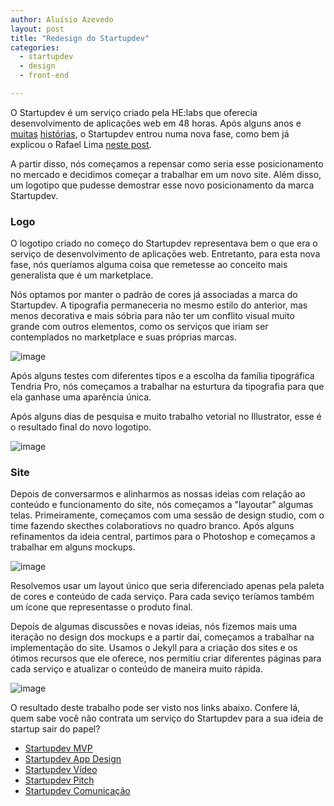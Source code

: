 ```yaml
---
author: Aluísio Azevedo
layout: post
title: "Redesign do Startupdev"
categories:
  - startupdev
  - design
  - front-end

---
```



O Startupdev é um serviço criado pela HE:labs que oferecia desenvolvimento de aplicações web em 48 horas. Após alguns anos e [muitas](http://rafael.adm.br/p/iniciando-o-startupdev/) [histórias](http://helabs.com.br/blog/2013/05/22/a-copia-e-o-melhor-elogio/), o Startupdev entrou numa nova fase, como bem já explicou o Rafael Lima [neste post](http://helabs.com.br/blog/2013/09/30/startup-dev-um-novo-marketplace/).

A partir disso, nós começamos a repensar como seria esse posicionamento no mercado e decidimos começar a trabalhar em um novo site. Além disso, um logotipo que pudesse demostrar esse novo posicionamento da marca Startupdev.


<!--more-->



### Logo


O logotipo criado no começo do Startupdev representava bem o que era o serviço de desenvolvimento de aplicações web. Entretanto, para esta nova fase, nós queríamos alguma coisa que remetesse ao conceito mais generalista que é um marketplace.

Nós optamos por manter o padrão de cores já associadas a marca do Startupdev. A tipografia permaneceria no mesmo estilo do anterior, mas menos decorativa e mais sóbria para não ter um conflito visual muito grande com outros elementos, como os serviços que iriam ser contemplados no marketplace e suas próprias marcas.


![image](/blog/images/posts/2013-11-26/pesquisa-logo-startupdev.png)

Após alguns testes com diferentes tipos e a escolha da família tipográfica Tendria Pro, nós começamos a trabalhar na esturtura da tipografia para que ela ganhase uma aparência única.

Após alguns dias de pesquisa e muito trabalho vetorial no Illustrator, esse é o resultado final do novo logotipo.

![image](/blog/images/posts/2013-11-26/logo-novo-startupdev.png)



### Site

Depois de conversarmos e alinharmos as nossas ideias com relação ao conteúdo e funcionamento do site, nós começamos a "layoutar" algumas telas. Primeiramente, começamos com uma sessão de design studio, com o time fazendo skecthes colaboratiovs no quadro branco. Após alguns refinamentos da ideia central, partimos para o Photoshop e começamos a trabalhar em alguns mockups.


![image](/blog/images/posts/2013-11-26/testes-layouts-startupdev.png)


Resolvemos usar um layout único que seria diferenciado apenas pela paleta de cores e conteúdo de cada serviço.
Para cada seviço teríamos também um ícone que representasse o produto final.

Depois de algumas discussões e novas ideias, nós fizemos mais uma iteração no design dos mockups e a partir daí, começamos a trabalhar na implementação do site. Usamos o Jekyll para a criação dos sites e os ótimos recursos que ele oferece, nos permitiu criar diferentes páginas para cada serviço e atualizar o conteúdo de maneira muito rápida.

![image](/blog/images/posts/2013-11-26/novos-layouts-startupdev.png)


O resultado deste trabalho pode ser visto nos links abaixo. Confere lá, quem sabe você não contrata um serviço do Startupdev para a sua ideia de startup sair do papel?

* [Startupdev MVP](http://startupdev.com.br/pt/servicos-para-startups/mvp/)
* [Startupdev App Design](http://startupdev.com.br/pt/servicos-para-startups/mobile-app-design/)
* [Startupdev Vídeo](http://startupdev.com.br/pt/servicos-para-startups/videos-animados/)
* [Startupdev Pitch](http://startupdev.com.br/pt/servicos-para-startups/treinamento-para-pitch/)
* [Startupdev Comunicação](http://startupdev.com.br/pt/servicos-para-startups/assessoria-comunicacao/)











